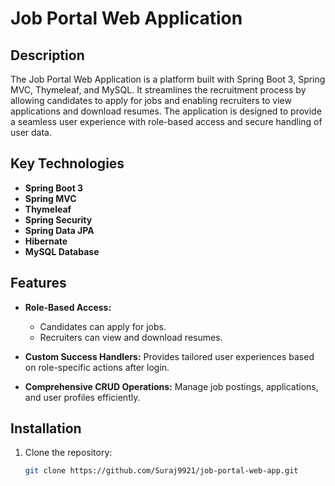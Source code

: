 # Job Portal Web Application

## Description
The Job Portal Web Application is a platform built with Spring Boot 3, Spring MVC, Thymeleaf, and MySQL. It streamlines the recruitment process by allowing candidates to apply for jobs and enabling recruiters to view applications and download resumes. The application is designed to provide a seamless user experience with role-based access and secure handling of user data.

## Key Technologies
- **Spring Boot 3**
- **Spring MVC**
- **Thymeleaf**
- **Spring Security**
- **Spring Data JPA**
- **Hibernate**
- **MySQL Database**

## Features
- **Role-Based Access:** 
  - Candidates can apply for jobs.
  - Recruiters can view and download resumes.

- **Custom Success Handlers:** Provides tailored user experiences based on role-specific actions after login.

- **Comprehensive CRUD Operations:** Manage job postings, applications, and user profiles efficiently.

## Installation
1. Clone the repository:
   ```bash
   git clone https://github.com/Suraj9921/job-portal-web-app.git
